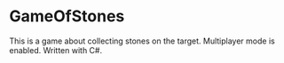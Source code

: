 # GameOfStones
This is a game about collecting stones on the target. Multiplayer mode is enabled. Written with C#.
